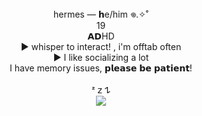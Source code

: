 </div> <div align="center"> hermes — 𝗵e/him 𖦹.✧˚</div>
</div> <div align="center"> 19</div>
</div> <div align="center"> 𝗔𝗗HD </div>
</div> <div align="center"> ► whisper to interact! , i'm offtab often </div>
</div> <div align="center"> ► I like socializing a lot </div>
</div> <div align="center"> I have memory issues, 𝗽𝗹𝗲𝗮𝘀𝗲 𝗯𝗲 𝗽𝗮𝘁𝗶𝗲𝗻𝘁! </div>
‎</div> <div align="center">ᶻ 𝗓 𐰁  </div>
<div align="center">
	<img src="https://github.com/xerosene/zero/assets/132354142/d7a99ab2-b785-48af-9742-70290d26b5b0">

